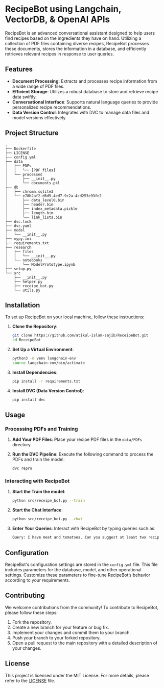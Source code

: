 # RecipeBot using Langchain, VectorDB, & OpenAI APIs

RecipeBot is an advanced conversational assistant designed to help users find recipes based on the ingredients they have on hand. Utilizing a collection of PDF files containing diverse recipes, RecipeBot processes these documents, stores the information in a database, and efficiently retrieves relevant recipes in response to user queries.

## Features

- **Document Processing**: Extracts and processes recipe information from a wide range of PDF files.
- **Efficient Storage**: Utilizes a robust database to store and retrieve recipe data swiftly.
- **Conversational Interface**: Supports natural language queries to provide personalized recipe recommendations.
- **Data Version Control**: Integrates with DVC to manage data files and model versions effectively.

## Project Structure

```
.
├── Dockerfile
├── LICENSE
├── config.yml
├── data
│   ├── PDFs
│   │   └── [PDF files]
│   └── processed
│       ├── __init__.py
│       └── documents.pkl
├── db
│   ├── chroma.sqlite3
│   └── e78b2af2-d6d5-4ed7-9c2a-4cd253e93fc2
│       ├── data_level0.bin
│       ├── header.bin
│       ├── index_metadata.pickle
│       ├── length.bin
│       └── link_lists.bin
├── dvc.lock
├── dvc.yaml
├── model
│   └── __init__.py
├── mypy.ini
├── requirements.txt
├── research
│   ├── files
│   │   └── __init__.py
│   └── notebooks
│       └── ModelPrototype.ipynb
├── setup.py
└── src
    ├── __init__.py
    ├── helper.py
    ├── receipe_bot.py
    └── utils.py
```

## Installation

To set up RecipeBot on your local machine, follow these instructions:

1. **Clone the Repository**:
   ```sh
   git clone https://github.com/atikul-islam-sajib/ReceipeBot.git
   cd ReceipeBot
   ```

2. **Set Up a Virtual Environment**:
   ```sh
   python3 -m venv langchain-env
   source langchain-env/bin/activate
   ```

3. **Install Dependencies**:
   ```sh
   pip install -r requirements.txt
   ```

4. **Install DVC (Data Version Control)**:
   ```sh
   pip install dvc
   ```

## Usage

### Processing PDFs and Training

1. **Add Your PDF Files**:
   Place your recipe PDF files in the `data/PDFs` directory.

2. **Run the DVC Pipeline**:
   Execute the following command to process the PDFs and train the model:
   ```sh
   dvc repro
   ```

### Interacting with RecipeBot

1. **Start the Train the model**:
   ```sh
   python src/receipe_bot.py --train
   ```

2. **Start the Chat Interface**:
   ```sh
   python src/receipe_bot.py --chat
   ```

3. **Enter Your Queries**:
   Interact with RecipeBot by typing queries such as:
   ```sh
   Query: I have meat and tomatoes. Can you suggest at least two recipes?
   ```

## Configuration

RecipeBot's configuration settings are stored in the `config.yml` file. This file includes parameters for the database, model, and other operational settings. Customize these parameters to fine-tune RecipeBot’s behavior according to your requirements.

## Contributing

We welcome contributions from the community! To contribute to RecipeBot, please follow these steps:

1. Fork the repository.
2. Create a new branch for your feature or bug fix.
3. Implement your changes and commit them to your branch.
4. Push your branch to your forked repository.
5. Open a pull request to the main repository with a detailed description of your changes.

## License

This project is licensed under the MIT License. For more details, please refer to the [LICENSE](LICENSE) file.
